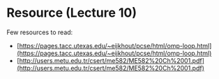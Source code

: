 # Resource (Lecture 10)

Few resources to read:
* [https://pages.tacc.utexas.edu/~eijkhout/pcse/html/omp-loop.html](https://pages.tacc.utexas.edu/~eijkhout/pcse/html/omp-loop.html)
* [http://users.metu.edu.tr/csert/me582/ME582%20Ch%2001.pdf](http://users.metu.edu.tr/csert/me582/ME582%20Ch%2001.pdf)

